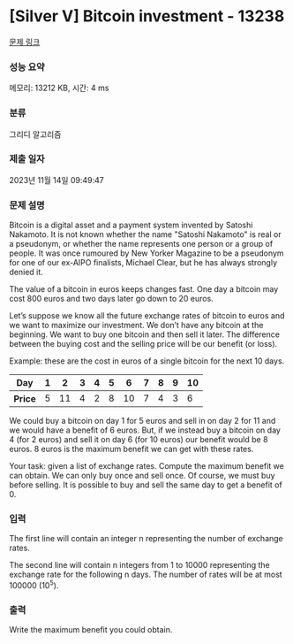 # [Silver V] Bitcoin investment - 13238 

[문제 링크](https://www.acmicpc.net/problem/13238) 

### 성능 요약

메모리: 13212 KB, 시간: 4 ms

### 분류

그리디 알고리즘

### 제출 일자

2023년 11월 14일 09:49:47

### 문제 설명

<p>Bitcoin is a digital asset and a payment system invented by Satoshi Nakamoto.  It is not known whether the name "Satoshi Nakamoto" is real or a pseudonym, or whether the name represents one person or a group of people. It was once rumoured by New Yorker Magazine to be a pseudonym for one of our ex-AIPO finalists, Michael Clear, but he has always strongly denied it. </p>

<p>The value of a bitcoin in euros keeps changes fast. One day a bitcoin may cost 800 euros and two days later go down to 20 euros.</p>

<p>Let’s suppose we know all the future exchange rates of bitcoin to euros and we want to maximize our investment. We don’t have any bitcoin at the beginning. We want to buy one bitcoin and then sell it later. The difference between the buying cost and the selling price will be our benefit (or loss). </p>

<p>Example: these are the cost in euros of a single bitcoin for the next 10 days.</p>

<table class="table table-bordered">
	<thead>
		<tr>
			<th>Day</th>
			<th>1</th>
			<th>2</th>
			<th>3</th>
			<th>4</th>
			<th>5</th>
			<th>6</th>
			<th>7</th>
			<th>8</th>
			<th>9</th>
			<th>10</th>
		</tr>
	</thead>
	<tbody>
		<tr>
			<th>Price</th>
			<td>5</td>
			<td>11</td>
			<td>4</td>
			<td>2</td>
			<td>8</td>
			<td>10</td>
			<td>7</td>
			<td>4</td>
			<td>3</td>
			<td>6</td>
		</tr>
	</tbody>
</table>

<p>We could buy a bitcoin on day 1 for 5 euros and sell in on day 2 for 11 and we would have a benefit of 6 euros. But, if we instead buy a bitcoin on day 4 (for 2 euros) and sell it on day 6 (for 10 euros) our benefit would be 8 euros. 8 euros is the maximum benefit we can get with these rates.</p>

<p>Your task: given a list of exchange rates. Compute the maximum benefit we can obtain. We can only buy once and sell once. Of course, we must buy before selling. It is possible to buy and sell the same day to get a benefit of 0.</p>

### 입력 

 <p>The first line will contain an integer n representing the number of exchange rates.</p>

<p>The second line will contain n integers from 1 to 10000 representing the exchange rate for the following n days. The number of rates will be at most 100000 (10<sup>5</sup>).</p>

### 출력 

 <p>Write the maximum benefit you could obtain.</p>

